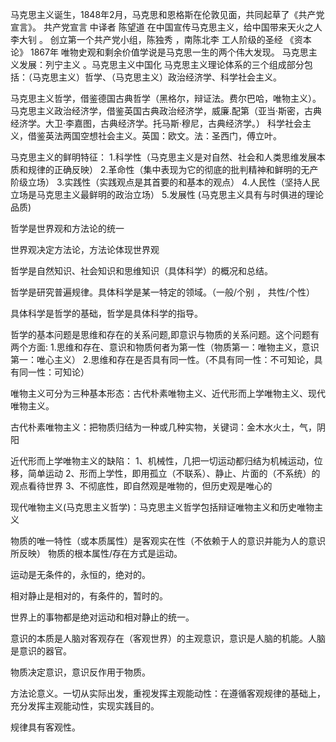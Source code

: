 马克思主义诞生，1848年2月，马克思和恩格斯在伦敦见面，共同起草了《共产党宣言》。
共产党宣言 中译者 陈望道
在中国宣传马克思主义，给中国带来天火之人李大钊 。
创立第一个共产党小组，陈独秀 ，南陈北李
工人阶级的圣经 《资本论》 1867年
唯物史观和剩余价值学说是马克思一生的两个伟大发现。
马克思主义发展：列宁主义 。马克思主义中国化
马克思主义理论体系的三个组成部分包括：（马克思主义）哲学、（马克思主义）政治经济学、科学社会主义。

马克思主义哲学，借鉴德国古典哲学（黑格尔，辩证法。费尔巴哈，唯物主义）。
马克思主义政治经济学，借鉴英国古典政治经济学，威廉.配第（亚当·斯密，古典经济学。大卫·李嘉图，古典经济学。托马斯·穆尼，古典经济学。）
科学社会主义，借鉴英法两国空想社会主义。英国：欧文。法：圣西门，傅立叶。

马克思主义的鲜明特征：
1.科学性（马克思主义是对自然、社会和人类思维发展本质和规律的正确反映）
2.革命性（集中表现为它的彻底的批判精神和鲜明的无产阶级立场）
3.实践性（实践观点是其首要的和基本的观点）
4.人民性（坚持人民立场是马克思主义最鲜明的政治立场）
5.发展性 (马克思主义具有与时俱进的理论品质)

哲学是世界观和方法论的统一

世界观决定方法论，方法论体现世界观

哲学是自然知识、社会知识和思维知识（具体科学）的概况和总结。

哲学是研究普遍规律。具体科学是某一特定的领域。（一般/个别 ， 共性/个性）

具体科学是哲学的基础，哲学是具体科学的指导。

哲学的基本问题是思维和存在的关系问题,即意识与物质的关系问题。这个问题有两个方面:
1.思维和存在、意识和物质何者为第一性（物质第一：唯物主义，意识第一：唯心主义）
2.思维和存在是否具有同一性。（不具有同一性：不可知论，具有同一性：可知论）

唯物主义可分为三种基本形态：古代朴素唯物主义、近代形而上学唯物主义、现代唯物主义。

古代朴素唯物主义：把物质归结为一种或几种实物，关键词：金木水火土，气，阴阳

近代形而上学唯物主义的缺陷：
  1、机械性，几把一切运动都归结为机械运动，位移，简单运动
  2、形而上学性，即用孤立（不联系）、静止、片面的（不系统）的观点看待世界
  3、不彻底性，即自然观是唯物的，但历史观是唯心的

现代唯物主义(马克思主义哲学)：马克思主义哲学包括辩证唯物主义和历史唯物主义

物质的唯一特性（或本质属性）是客观实在性（不依赖于人的意识并能为人的意识所反映）
物质的根本属性/存在方式是运动。

运动是无条件的，永恒的，绝对的。

相对静止是相对的，有条件的，暂时的。

世界上的事物都是绝对运动和相对静止的统一。

意识的本质是人脑对客观存在（客观世界）的主观意识，意识是人脑的机能。人脑是意识的器官。


物质决定意识，意识反作用于物质。

方法论意义。一切从实际出发，重视发挥主观能动性：在遵循客观规律的基础上，充分发挥主观能动性，实现实践目的。

规律具有客观性。
